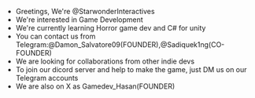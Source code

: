 - Greetings, We're @StarwonderInteractives
- We're interested in Game Development
- We're currently learning Horror game dev and C# for unity
- You can contact us from Telegram:@Damon_Salvatore09(FOUNDER),@Sadiquek1ng(CO-FOUNDER)
- We are looking for collaborations from other indie devs                                  
- To join our dicord server and help to make the game, just DM us on our Telegram accounts
- We are also on X as Gamedev_Hasan(FOUNDER)
